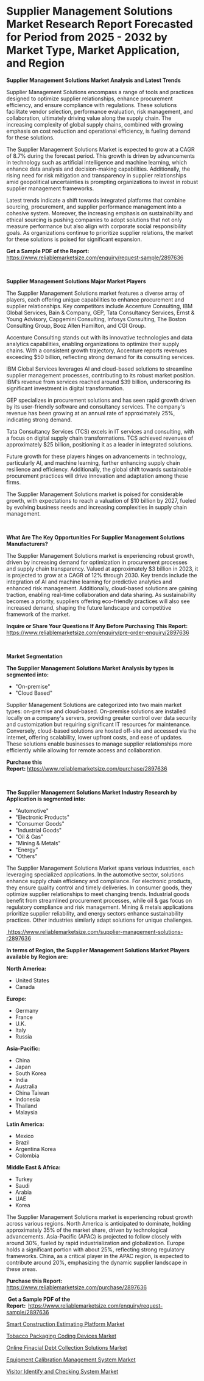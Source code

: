 <p><h1>Supplier Management Solutions Market Research Report Forecasted for Period from 2025 -  2032 by Market Type, Market Application, and Region</h1></p><p><strong>Supplier Management Solutions Market Analysis and Latest Trends</strong></p>
<p><p>Supplier Management Solutions encompass a range of tools and practices designed to optimize supplier relationships, enhance procurement efficiency, and ensure compliance with regulations. These solutions facilitate vendor selection, performance evaluation, risk management, and collaboration, ultimately driving value along the supply chain. The increasing complexity of global supply chains, combined with growing emphasis on cost reduction and operational efficiency, is fueling demand for these solutions.</p><p>The Supplier Management Solutions Market is expected to grow at a CAGR of 8.7% during the forecast period. This growth is driven by advancements in technology such as artificial intelligence and machine learning, which enhance data analysis and decision-making capabilities. Additionally, the rising need for risk mitigation and transparency in supplier relationships amid geopolitical uncertainties is prompting organizations to invest in robust supplier management frameworks. </p><p>Latest trends indicate a shift towards integrated platforms that combine sourcing, procurement, and supplier performance management into a cohesive system. Moreover, the increasing emphasis on sustainability and ethical sourcing is pushing companies to adopt solutions that not only measure performance but also align with corporate social responsibility goals. As organizations continue to prioritize supplier relations, the market for these solutions is poised for significant expansion.</p></p>
<p><strong>Get a Sample PDF of the Report:&nbsp;</strong> <a href="https://www.reliablemarketsize.com/enquiry/request-sample/2897636?utm_campaign=1143&utm_medium=2&utm_source=Github&utm_content=ia&utm_term=15032025&utm_id=supplier-management-solutions">https://www.reliablemarketsize.com/enquiry/request-sample/2897636</a></p>
<p>&nbsp;</p>
<p><strong>Supplier Management Solutions Major Market Players</strong></p>
<p><p>The Supplier Management Solutions market features a diverse array of players, each offering unique capabilities to enhance procurement and supplier relationships. Key competitors include Accenture Consulting, IBM Global Services, Bain & Company, GEP, Tata Consultancy Services, Ernst & Young Advisory, Capgemini Consulting, Infosys Consulting, The Boston Consulting Group, Booz Allen Hamilton, and CGI Group.</p><p>Accenture Consulting stands out with its innovative technologies and data analytics capabilities, enabling organizations to optimize their supply chains. With a consistent growth trajectory, Accenture reports revenues exceeding $50 billion, reflecting strong demand for its consulting services.</p><p>IBM Global Services leverages AI and cloud-based solutions to streamline supplier management processes, contributing to its robust market position. IBM’s revenue from services reached around $39 billion, underscoring its significant investment in digital transformation.</p><p>GEP specializes in procurement solutions and has seen rapid growth driven by its user-friendly software and consultancy services. The company's revenue has been growing at an annual rate of approximately 25%, indicating strong demand.</p><p>Tata Consultancy Services (TCS) excels in IT services and consulting, with a focus on digital supply chain transformations. TCS achieved revenues of approximately $25 billion, positioning it as a leader in integrated solutions.</p><p>Future growth for these players hinges on advancements in technology, particularly AI, and machine learning, further enhancing supply chain resilience and efficiency. Additionally, the global shift towards sustainable procurement practices will drive innovation and adaptation among these firms.</p><p>The Supplier Management Solutions market is poised for considerable growth, with expectations to reach a valuation of $10 billion by 2027, fueled by evolving business needs and increasing complexities in supply chain management.</p></p>
<p>&nbsp;</p>
<p><strong>What Are The Key Opportunities For Supplier Management Solutions Manufacturers?</strong></p>
<p><p>The Supplier Management Solutions market is experiencing robust growth, driven by increasing demand for optimization in procurement processes and supply chain transparency. Valued at approximately $3 billion in 2023, it is projected to grow at a CAGR of 12% through 2030. Key trends include the integration of AI and machine learning for predictive analytics and enhanced risk management. Additionally, cloud-based solutions are gaining traction, enabling real-time collaboration and data sharing. As sustainability becomes a priority, suppliers offering eco-friendly practices will also see increased demand, shaping the future landscape and competitive framework of the market.</p></p>
<p><strong>Inquire or Share Your Questions If Any Before Purchasing This Report:</strong> <a href="https://www.reliablemarketsize.com/enquiry/pre-order-enquiry/2897636?utm_campaign=1143&utm_medium=2&utm_source=Github&utm_content=ia&utm_term=15032025&utm_id=supplier-management-solutions">https://www.reliablemarketsize.com/enquiry/pre-order-enquiry/2897636</a></p>
<p>&nbsp;</p>
<p><strong>Market Segmentation</strong></p>
<p><strong>The Supplier Management Solutions Market Analysis by types is segmented into:</strong></p>
<p><ul><li>"On-premise"</li><li>"Cloud Based"</li></ul></p>
<p><p>Supplier Management Solutions are categorized into two main market types: on-premise and cloud-based. On-premise solutions are installed locally on a company's servers, providing greater control over data security and customization but requiring significant IT resources for maintenance. Conversely, cloud-based solutions are hosted off-site and accessed via the internet, offering scalability, lower upfront costs, and ease of updates. These solutions enable businesses to manage supplier relationships more efficiently while allowing for remote access and collaboration.</p></p>
<p><strong>Purchase this Report:&nbsp;</strong><a href="https://www.reliablemarketsize.com/purchase/2897636?utm_campaign=1143&utm_medium=2&utm_source=Github&utm_content=ia&utm_term=15032025&utm_id=supplier-management-solutions">https://www.reliablemarketsize.com/purchase/2897636</a></p>
<p>&nbsp;</p>
<p><strong>The Supplier Management Solutions Market Industry Research by Application is segmented into:</strong></p>
<p><ul><li>"Automotive"</li><li>"Electronic Products"</li><li>"Consumer Goods"</li><li>"Industrial Goods"</li><li>"Oil & Gas"</li><li>"Mining & Metals"</li><li>"Energy"</li><li>"Others"</li></ul></p>
<p><p>The Supplier Management Solutions Market spans various industries, each leveraging specialized applications. In the automotive sector, solutions enhance supply chain efficiency and compliance. For electronic products, they ensure quality control and timely deliveries. In consumer goods, they optimize supplier relationships to meet changing trends. Industrial goods benefit from streamlined procurement processes, while oil & gas focus on regulatory compliance and risk management. Mining & metals applications prioritize supplier reliability, and energy sectors enhance sustainability practices. Other industries similarly adapt solutions for unique challenges.</p></p>
<p><a href="https://www.reliablemarketsize.com/supplier-management-solutions-r2897636?utm_campaign=1143&utm_medium=2&utm_source=Github&utm_content=ia&utm_term=15032025&utm_id=supplier-management-solutions">&nbsp;https://www.reliablemarketsize.com/supplier-management-solutions-r2897636</a></p>
<p><strong>In terms of Region, the Supplier Management Solutions Market Players available by Region are:</strong></p>
<p>
    <p> <strong> North America: </strong>
        <ul>
            <li>United States</li>
            <li>Canada</li>
        </ul>
        </p> 
    <p> <strong> Europe: </strong>
        <ul>
            <li>Germany</li>
            <li>France</li>
            <li>U.K.</li>
            <li>Italy</li>
            <li>Russia</li>
        </ul>
        </p> 
    <p> <strong> Asia-Pacific: </strong>
        <ul>
            <li>China</li>
            <li>Japan</li>
            <li>South Korea</li>
            <li>India</li>
            <li>Australia</li>
            <li>China Taiwan</li>
            <li>Indonesia</li>
            <li>Thailand</li>
            <li>Malaysia</li>
        </ul>
        </p> 
    <p> <strong> Latin America: </strong>
        <ul>
            <li>Mexico</li>
            <li>Brazil</li>
            <li>Argentina Korea</li>
            <li>Colombia</li>
        </ul>
        </p> 
    <p> <strong> Middle East & Africa: </strong>
        <ul>
            <li>Turkey</li>
            <li>Saudi</li>
            <li>Arabia</li>
            <li>UAE</li>
            <li>Korea</li>
        </ul>
    </p>
    </p>
<p><p>The Supplier Management Solutions market is experiencing robust growth across various regions. North America is anticipated to dominate, holding approximately 35% of the market share, driven by technological advancements. Asia-Pacific (APAC) is projected to follow closely with around 30%, fueled by rapid industrialization and globalization. Europe holds a significant portion with about 25%, reflecting strong regulatory frameworks. China, as a critical player in the APAC region, is expected to contribute around 20%, emphasizing the dynamic supplier landscape in these areas.</p></p>
<p><strong>Purchase this Report: </strong><a href="https://www.reliablemarketsize.com/purchase/2897636?utm_campaign=1143&utm_medium=2&utm_source=Github&utm_content=ia&utm_term=15032025&utm_id=supplier-management-solutions">https://www.reliablemarketsize.com/purchase/2897636</a></p>
<p>&nbsp;<strong>Get a Sample PDF of the Report:&nbsp;&nbsp;</strong><a href="https://www.reliablemarketsize.com/enquiry/request-sample/2897636?utm_campaign=1143&utm_medium=2&utm_source=Github&utm_content=ia&utm_term=15032025&utm_id=supplier-management-solutions">https://www.reliablemarketsize.com/enquiry/request-sample/2897636</a></p>
<p><strong></strong></p>
<p><p><a href="https://github.com/baetahassaz6/Market-Research-Report-List-1/blob/main/smart-construction-estimating-platform-market.md?utm_campaign=1143&utm_medium=2&utm_source=Github&utm_content=ia&utm_term=15032025&utm_id=supplier-management-solutions">Smart Construction Estimating Platform Market</a></p><p><a href="https://github.com/seyalshudae7/Market-Research-Report-List-1/blob/main/tobacco-packaging-coding-devices-market.md?utm_campaign=1143&utm_medium=2&utm_source=Github&utm_content=ia&utm_term=15032025&utm_id=supplier-management-solutions">Tobacco Packaging Coding Devices Market</a></p><p><a href="https://github.com/yoshih12/Market-Research-Report-List-4/blob/main/online-finacial-debt-collection-solutions-market.md?utm_campaign=1143&utm_medium=2&utm_source=Github&utm_content=ia&utm_term=15032025&utm_id=supplier-management-solutions">Online Finacial Debt Collection Solutions Market</a></p><p><a href="https://github.com/koskasislo39/Market-Research-Report-List-1/blob/main/equipment-calibration-management-system-market.md?utm_campaign=1143&utm_medium=2&utm_source=Github&utm_content=ia&utm_term=15032025&utm_id=supplier-management-solutions">Equipment Calibration Management System Market</a></p><p><a href="https://github.com/oliffzillamv/Market-Research-Report-List-1/blob/main/visitor-identify-and-checking-system-market.md?utm_campaign=1143&utm_medium=2&utm_source=Github&utm_content=ia&utm_term=15032025&utm_id=supplier-management-solutions">Visitor Identify and Checking System Market</a></p></p>